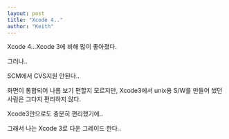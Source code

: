 ```yaml
---
layout: post
title: "Xcode 4.."
author: "Keith"
---
```


Xcode 4...Xcode 3에 비해 많이 좋아졌다.

그러나..

SCM에서 CVS지원 안된다..

화면이 통합되어 나름 보기 편할지 모르지만, Xcode3에서 unix용 S/W를 만들어 썼던 사람은 그다지 편리하지 않다.

Xcode3만으로도 충분히 편리했기에..

그래서 나는 Xcode 3로 다운 그레이드 한다..

 

